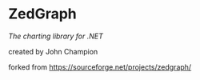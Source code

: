 # ZedGraph

*The charting library for .NET*

created by John Champion

forked from https://sourceforge.net/projects/zedgraph/
